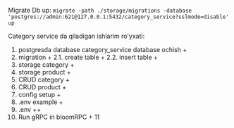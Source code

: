 Migrate Db up:
```migrate -path ./storage/migrations -database 'postgres://admin:621@127.0.0.1:5432/category_service?sslmode=disable' up```


Category service da qiladigan ishlarim ro'yxati:

1. postgresda database category_service database ochish  +
2. migration +
    2.1. create table +
    2.2. insert table +
3. storage category +
4. storage product +
5. CRUD category  + 
6. CRUD product + 
7. config setup +
8. .env example + 
9. .env   ++ 
10. Run gRPC in bloomRPC +
11
